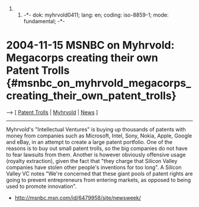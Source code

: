 1.  1.  -\*- dok: myhrvold0411; lang: en; coding: iso-8859-1; mode:
        fundamental; -\*-

# 2004-11-15 MSNBC on Myhrvold: Megacorps creating their own Patent Trolls {#msnbc_on_myhrvold_megacorps_creating_their_own_patent_trolls}

\--\> \[ [ Patent Trolls](PatentTrollsEn "wikilink") \| [
Myhrvold](MyhrvoldEn "wikilink") \| [ News](SwpatcninoEn "wikilink") \]

------------------------------------------------------------------------

Myhrvold\'s \"Intellectual Ventures\" is buying up thousands of patents
with money from companies such as Microsoft, Intel, Sony, Nokia, Apple,
Google and eBay, in an attempt to create a large patent portfolio. One
of the reasons is to buy out small patent trolls, so the big companies
do not have to fear lawsuits from them. Another is however obviously
offensive usage (royalty extraction), given the fact that \"they charge
that Silicon Valley companies have stolen other people\'s inventions for
too long\". A Silicon Valley VC notes \"We\'re concerned that these
giant pools of patent rights are going to prevent entrepreneurs from
entering markets, as opposed to being used to promote innovation\".

-   <http://msnbc.msn.com/id/6479958/site/newsweek/>

